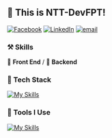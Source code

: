 ## 👋 This is NTT-DevFPT!

[![Facebook](https://img.shields.io/badge/-Facebook-black?labelColor=black&logo=facebook&logoColor=white&style=flat-square)](https://www.facebook.com/profile.php?id=100029723738561)
[![LinkedIn](https://img.shields.io/badge/-LinkedIn-black?labelColor=black&logo=linkedin&logoColor=white&style=flat-square)](https://www.linkedin.com/in/t%C3%A0i-nguy%E1%BB%85n-813053294/)
[![email](https://img.shields.io/badge/-Email-black?labelColor=black&logo=gmail&logoColor=white&style=flat-square)](mailto:thanhtai10903@gmail.com)

### ⚒ Skills
🥪 **Front End** / 🥗 **Backend** 

### 🍉 Tech Stack
[![My Skills](https://skillicons.dev/icons?i=arduino,nodejs,react,tailwindcss,redux,bootstrap,html,css,js,ts,scss,spring)](https://skillicons.dev)

### 🔨 Tools I Use
[![My Skills](https://skillicons.dev/icons?i=mysql,redis,postgresql,docker,kubernetes,nginx,git,npm,vite,webpack,github,githubactions,figma,aws,azure,cloudflare,vercel,netlify,heroku)](https://skillicons.dev)

